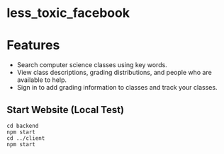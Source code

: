 # less_toxic_facebook

# Features
- Search computer science classes using key words.
- View class descriptions, grading distributions, and people who are available to help.
- Sign in to add grading information to classes and track your classes.

## Start Website (Local Test)
```
cd backend
npm start
cd ../client
npm start
```
